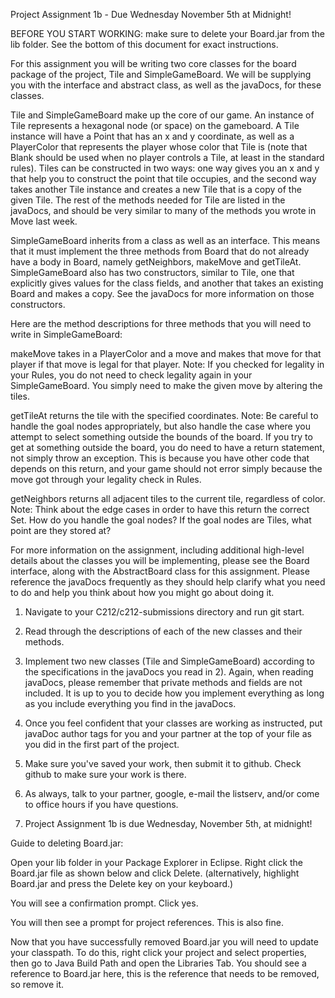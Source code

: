 Project Assignment 1b - Due Wednesday November 5th at Midnight!

BEFORE YOU START WORKING: make sure to delete your Board.jar from the lib folder. See the bottom of this document for exact instructions.

For this assignment you will be writing two core classes for the board package of the project, Tile and SimpleGameBoard. We will be supplying you with the interface and abstract class, as well as the javaDocs, for these classes.

Tile and SimpleGameBoard make up the core of our game. An instance of Tile represents a hexagonal node (or space) on the gameboard. A Tile instance will have a Point that has an x and y coordinate, as well as a PlayerColor that represents the player whose color that Tile is (note that Blank should be used when no player controls a Tile, at least in the standard rules). Tiles can be constructed in two ways: one way gives you an x and y that help you to construct the point that tile occupies, and the second way takes another Tile instance and creates a new Tile that is a copy of the given Tile. The rest of the methods needed for Tile are listed in the javaDocs, and should be very similar to many of the methods you wrote in Move last week.

SimpleGameBoard inherits from a class as well as an interface. This means that it must implement the three methods from Board that do not already have a body in Board, namely getNeighbors, makeMove and getTileAt. SimpleGameBoard also has two constructors, similar to Tile, one that explicitly gives values for the class fields, and another that takes an existing Board and makes a copy. See the javaDocs for more information on those constructors.

Here are the method descriptions for three methods that you will need to write in SimpleGameBoard:

makeMove takes in a PlayerColor and a move and makes that move for that player if that move is legal for that player. Note: If you checked for legality in your Rules, you do not need to check legality again in your SimpleGameBoard. You simply need to make the given move by altering the tiles.

getTileAt returns the tile with the specified coordinates. Note: Be careful to handle the goal nodes appropriately, but also handle the case where you attempt to select something outside the bounds of the board. If you try to get at something outside the board, you do need to have a return statement, not simply throw an exception. This is because you have other code that depends on this return, and your game should not error simply because the move got through your legality check in Rules.

getNeighbors returns all adjacent tiles to the current tile, regardless of color. Note: Think about the edge cases in order to have this return the correct Set. How do you handle the goal nodes? If the goal nodes are Tiles, what point are they stored at?

For more information on the assignment, including additional high-level details about the classes you will be implementing, please see the Board interface, along with the AbstractBoard class for this assignment.  Please reference the javaDocs frequently as they should help clarify what you need to do and help you think about how you might go about doing it.

1) Navigate to your C212/c212-submissions directory and run git start.

2) Read through the descriptions of each of the new classes and their methods.

3) Implement two new classes (Tile and SimpleGameBoard) according to the specifications in the javaDocs you read in 2).  Again, when reading javaDocs, please remember that private methods and fields are not included.  It is up to you to decide how you implement everything as long as you include everything you find in the javaDocs.

4) Once you feel confident that your classes are working as instructed, put javaDoc author tags for you and your partner at the top of your file as you did in the first part of the project.
	
5) Make sure you've saved your work, then submit it to github. Check github to make sure your work is there.

6) As always, talk to your partner, google, e-mail the listserv, and/or come to office hours if you have questions.

7) Project Assignment 1b is due Wednesday, November 5th, at midnight!


Guide to deleting Board.jar:

Open your lib folder in your Package Explorer in Eclipse. Right click the Board.jar file as shown below and click Delete. (alternatively, highlight Board.jar and press the Delete key on your keyboard.)

You will see a confirmation prompt. Click yes.

You will then see a prompt for project references. This is also fine.

Now that you have successfully removed Board.jar you will need to update your classpath. To do this, right click your project and select properties, then go to Java Build Path and open the Libraries Tab. You should see a reference to Board.jar here, this is the reference that needs to be removed, so remove it.